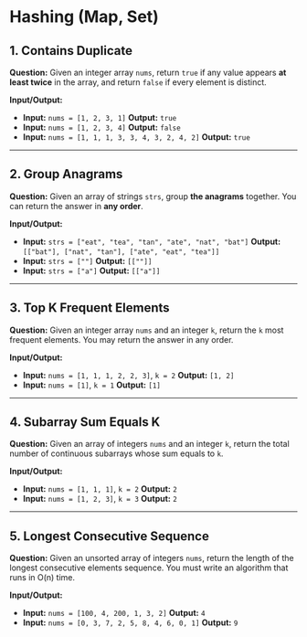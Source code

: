 # Hashing (Map, Set)

## 1. Contains Duplicate

**Question:** Given an integer array `nums`, return `true` if any value appears **at least twice** in the array, and return `false` if every element is distinct.

**Input/Output:**
* **Input:** `nums = [1, 2, 3, 1]`
    **Output:** `true`
* **Input:** `nums = [1, 2, 3, 4]`
    **Output:** `false`
* **Input:** `nums = [1, 1, 1, 3, 3, 4, 3, 2, 4, 2]`
    **Output:** `true`

---

## 2. Group Anagrams

**Question:** Given an array of strings `strs`, group **the anagrams** together. You can return the answer in **any order**.

**Input/Output:**
* **Input:** `strs = ["eat", "tea", "tan", "ate", "nat", "bat"]`
    **Output:** `[["bat"], ["nat", "tan"], ["ate", "eat", "tea"]]`
* **Input:** `strs = [""]`
    **Output:** `[[""]]`
* **Input:** `strs = ["a"]`
    **Output:** `[["a"]]`

---

## 3. Top K Frequent Elements

**Question:** Given an integer array `nums` and an integer `k`, return the `k` most frequent elements. You may return the answer in any order.

**Input/Output:**
* **Input:** `nums = [1, 1, 1, 2, 2, 3]`, `k = 2`
    **Output:** `[1, 2]`
* **Input:** `nums = [1]`, `k = 1`
    **Output:** `[1]`

---

## 4. Subarray Sum Equals K

**Question:** Given an array of integers `nums` and an integer `k`, return the total number of continuous subarrays whose sum equals to `k`.

**Input/Output:**
* **Input:** `nums = [1, 1, 1]`, `k = 2`
    **Output:** `2`
* **Input:** `nums = [1, 2, 3]`, `k = 3`
    **Output:** `2`

---

## 5. Longest Consecutive Sequence

**Question:** Given an unsorted array of integers `nums`, return the length of the longest consecutive elements sequence. You must write an algorithm that runs in O(n) time.

**Input/Output:**
* **Input:** `nums = [100, 4, 200, 1, 3, 2]`
    **Output:** `4`
* **Input:** `nums = [0, 3, 7, 2, 5, 8, 4, 6, 0, 1]`
    **Output:** `9`
